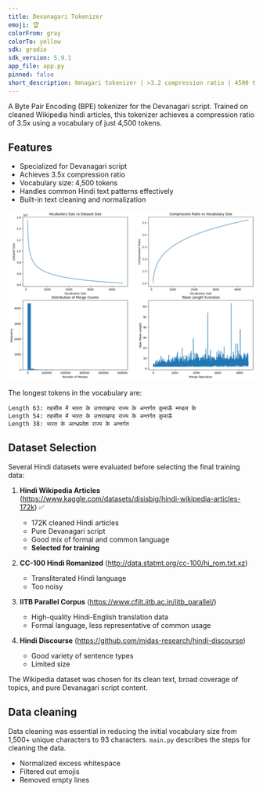 ```yaml
---
title: Devanagari Tokenizer
emoji: 🏆
colorFrom: gray
colorTo: yellow
sdk: gradio
sdk_version: 5.9.1
app_file: app.py
pinned: false
short_description: देवnagari tokenizer | >3.2 compression ratio | 4500 tokens
---
```


A Byte Pair Encoding (BPE) tokenizer for the Devanagari script. Trained on cleaned Wikipedia hindi articles, this tokenizer achieves a compression ratio of 3.5x using a vocabulary of just 4,500 tokens.

## Features

- Specialized for Devanagari script
- Achieves 3.5x compression ratio
- Vocabulary size: 4,500 tokens
- Handles common Hindi text patterns effectively
- Built-in text cleaning and normalization

![Hindi BPE Tokenizer](./assets/hindi-tokenizer.png)

The longest tokens in the vocabulary are:

```
Length 63: तहसील में भारत के उत्तराखण्ड राज्य के अन्तर्गत कुमाऊँ मण्डल के 
Length 54: तहसील में भारत के उत्तराखण्ड राज्य के अन्तर्गत कुमाऊँ 
Length 38: भारत के आन्ध्रप्रदेश राज्य के अन्तर्गत
```

## Dataset Selection

Several Hindi datasets were evaluated before selecting the final training data:

1. **Hindi Wikipedia Articles** (https://www.kaggle.com/datasets/disisbig/hindi-wikipedia-articles-172k) ✅
   - 172K cleaned Hindi articles
   - Pure Devanagari script
   - Good mix of formal and common language
   - **Selected for training**

2. **CC-100 Hindi Romanized** (http://data.statmt.org/cc-100/hi_rom.txt.xz)
   - Transliterated Hindi language
   - Too noisy

3. **IITB Parallel Corpus** (https://www.cfilt.iitb.ac.in/iitb_parallel/)
   - High-quality Hindi-English translation data
   - Formal language, less representative of common usage

4. **Hindi Discourse** (https://github.com/midas-research/hindi-discourse)
   - Good variety of sentence types
   - Limited size

The Wikipedia dataset was chosen for its clean text, broad coverage of topics, and pure Devanagari script content.

## Data cleaning

Data cleaning was essential in reducing the initial vocabulary size from 1,500+ unique characters to 93 characters. `main.py` describes the steps for cleaning the data.

- Normalized excess whitespace
- Filtered out emojis
- Removed empty lines

